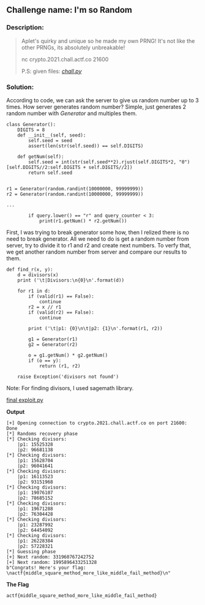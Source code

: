 ## Challenge name:	I'm so Random

### Description:
> Aplet's quirky and unique so he made my own PRNG! It's not like the other PRNGs, its absolutely unbreakable!
> 
> nc crypto.2021.chall.actf.co 21600
> 
> P.S: given files: *[chall.py](./chall.py)*

### Solution:

According to code, we can ask the server to give us random number up to 3 times. How server generates random number? Simple, just generates 2 random number with *Generator* and multiples them. 

    class Generator():
        DIGITS = 8
        def __init__(self, seed):
            self.seed = seed
            assert(len(str(self.seed)) == self.DIGITS)

        def getNum(self):
            self.seed = int(str(self.seed**2).rjust(self.DIGITS*2, "0")[self.DIGITS//2:self.DIGITS + self.DIGITS//2])
            return self.seed


    r1 = Generator(random.randint(10000000, 99999999))
    r2 = Generator(random.randint(10000000, 99999999))

    ...

            if query.lower() == "r" and query_counter < 3:
                print(r1.getNum() * r2.getNum())

First, I was trying to break generator some how, then I relized there is no need to break generator. All we need to do is get a random number from server, try to divide it to r1 and r2 and create next numbers. To verfy that, we get another random number from server and compare our results to them.

    def find_r(x, y):
        d = divisors(x)
        print ('\t|Divisors:\n{0}\n'.format(d))
        
        for r1 in d:
            if (valid(r1) == False):
                continue
            r2 = x // r1
            if (valid(r2) == False):
                continue
            
            print ('\t|p1: {0}\n\t|p2: {1}\n'.format(r1, r2))
                
            g1 = Generator(r1)
            g2 = Generator(r2)
            
            o = g1.getNum() * g2.getNum()
            if (o == y):
                return (r1, r2)
            
        raise Exception('divisors not found')

Note: For finding divisors, I used sagemath library.

[final exploit.py](./exploit.py)

**Output**

    [+] Opening connection to crypto.2021.chall.actf.co on port 21600: Done
    [*] Randoms recovery phase
    [*] Checking divisors:
        |p1: 15525328
        |p2: 96681138
    [*] Checking divisors:
        |p1: 15628704
        |p2: 96041641
    [*] Checking divisors:
        |p1: 16113523
        |p2: 93151968
    [*] Checking divisors:
        |p1: 19076107
        |p2: 78685152
    [*] Checking divisors:
        |p1: 19671288
        |p2: 76304428
    [*] Checking divisors:
        |p1: 23287992
        |p2: 64454092
    [*] Checking divisors:
        |p1: 26228384
        |p2: 57228321
    [*] Guessing phase
    [+] Next random: 331960767242752
    [+] Next random: 1995896433251328
    b"Congrats! Here's your flag: \nactf{middle_square_method_more_like_middle_fail_method}\n"


**The Flag**

    actf{middle_square_method_more_like_middle_fail_method}
